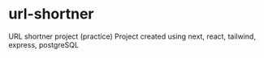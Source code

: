# url-shortner
URL shortner project (practice)
Project created using next, react, tailwind, express, postgreSQL
